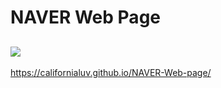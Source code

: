 # NAVER Web Page

## ![](https://images.velog.io/images/milkyway/post/8bb601ea-5bd5-4b17-8a8b-86eeee4edbb3/%E1%84%89%E1%85%B3%E1%84%8F%E1%85%B3%E1%84%85%E1%85%B5%E1%86%AB%E1%84%89%E1%85%A3%E1%86%BA%202021-04-18%20%E1%84%8B%E1%85%A9%E1%84%92%E1%85%AE%209.23.27.png)


https://californialuv.github.io/NAVER-Web-page/
